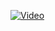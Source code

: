 [![Video]()](https://stiwa.com/fileadmin/user_upload/content/manufacturing/header_manufacturing.mp4)
